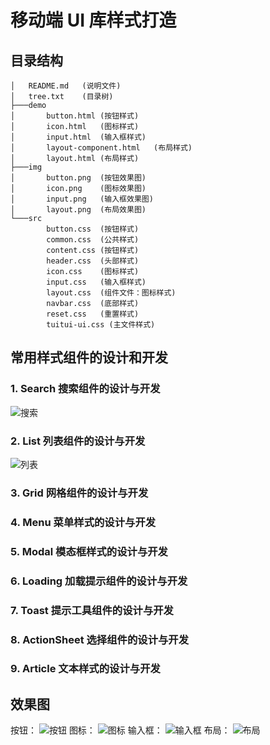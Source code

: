 # 移动端 UI 库样式打造

## 目录结构

```
│   README.md   (说明文件)
│   tree.txt    (目录树)
├───demo
│       button.html (按钮样式)
│       icon.html   (图标样式)
│       input.html  (输入框样式)
│       layout-component.html   (布局样式)
│       layout.html (布局样式)
├───img
│       button.png  (按钮效果图)
│       icon.png    (图标效果图)
│       input.png   (输入框效果图)
│       layout.png  (布局效果图)
└───src
        button.css  (按钮样式)
        common.css  (公共样式)
        content.css (按钮样式)
        header.css  (头部样式)
        icon.css    (图标样式)
        input.css   (输入框样式)
        layout.css  (组件文件：图标样式)
        navbar.css  (底部样式)
        reset.css   (重置样式)
        tuitui-ui.css (主文件样式)
```

## 常用样式组件的设计和开发

### 1. Search 搜索组件的设计与开发

![搜索](./img/search.png)

### 2. List 列表组件的设计与开发

![列表](./img/list.png)

### 3. Grid 网格组件的设计与开发

### 4. Menu 菜单样式的设计与开发

### 5. Modal 模态框样式的设计与开发

### 6. Loading 加载提示组件的设计与开发

### 7. Toast 提示工具组件的设计与开发

### 8. ActionSheet 选择组件的设计与开发

### 9. Article 文本样式的设计与开发

## 效果图

按钮：
![按钮](./img/button.png)
图标：
![图标](./img/icon.png)
输入框：
![输入框](./img/input.png)
布局：
![布局](./img/layout.png)

